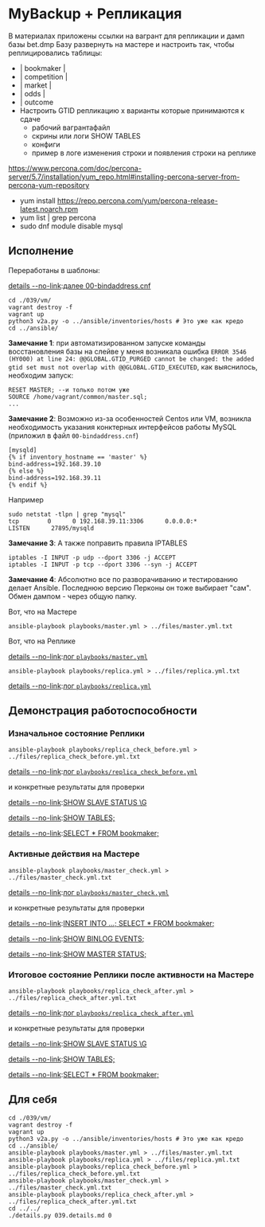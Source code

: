 # MyBackup + Репликация 

В материалах приложены ссылки на вагрант для репликации и дамп базы bet.dmp
Базу развернуть на мастере и настроить так, чтобы реплицировались таблицы:
* | bookmaker          |
* | competition        |
* | market             |
* | odds               |
* | outcome
* Настроить GTID репликацию x варианты которые принимаются к сдаче
  * рабочий вагрантафайл
  * скрины или логи SHOW TABLES
  * конфиги
  * пример в логе изменения строки и появления строки на реплике

https://www.percona.com/doc/percona-server/5.7/installation/yum_repo.html#installing-percona-server-from-percona-yum-repository
* yum install https://repo.percona.com/yum/percona-release-latest.noarch.rpm
* yum list | grep percona
* sudo dnf module disable mysql

## Исполнение

[details --no-link]:[Vagrantfile](./039/vm/Vagrantfile)

Переработаны в шаблоны:

[details --no-link]:[далее 00-bindaddress.cnf](./039/ansible/roles/files/etc/my.cnf.d/00-bindaddress.cnf)

[details --no-link]:[01-base.cnf](./039/ansible/roles/files/etc/my.cnf.d/01-base.cnf)

[details --no-link]:[05-binlog.cnf](./039/ansible/roles/files/etc/my.cnf.d/05-binlog.cnf)

```shell
cd ./039/vm/
vagrant destroy -f
vagrant up
python3 v2a.py -o ../ansible/inventories/hosts # Это уже как кредо
cd ../ansible/
```

__Замечание 1__: при автоматизированном запуске команды восстановления базы на слейве у меня возникала ошибка `ERROR 3546 (HY000) at line 24: @@GLOBAL.GTID_PURGED cannot be changed: the added gtid set must not overlap with @@GLOBAL.GTID_EXECUTED`, как выяснилось, необходим запуск:
```sqlite-psql
RESET MASTER; --и только потом уже
SOURCE /home/vagrant/common/master.sql;
...
```
__Замечание 2__: Возможно из-за особенностей Centos или VM, возникла необходимость указания конктерных интерфейсов работы MySQL (приложил в файл `00-bindaddress.cnf`)
```properties
[mysqld]
{% if inventory_hostname == 'master' %}
bind-address=192.168.39.10
{% else %}
bind-address=192.168.39.11
{% endif %}
```
Например

```shell
sudo netstat -tlpn | grep "mysql"
tcp        0      0 192.168.39.11:3306      0.0.0.0:*               LISTEN      27895/mysqld     
```
__Замечание 3__: А также поправить правила IPTABLES
```text
iptables -I INPUT -p udp --dport 3306 -j ACCEPT
iptables -I INPUT -p tcp --dport 3306 --syn -j ACCEPT
```

__Замечание 4__: Абсолютно все по разворачиванию и тестированию делает Ansible. Последнюю версию Перконы он тоже выбирает "сам". Обмен дампом - через общую папку.

Вот, что на Мастере

```shell
ansible-playbook playbooks/master.yml > ../files/master.yml.txt
```

Вот, что на Реплике

[details --no-link]:[лог `playbooks/master.yml`](./039/files/master.yml.txt)

```shell
ansible-playbook playbooks/replica.yml > ../files/replica.yml.txt
```

[details --no-link]:[лог `playbooks/replica.yml`](./039/files/replica.yml.txt)

## Демонстрация работоспособности

### Изначальное состояние Реплики

```shell
ansible-playbook playbooks/replica_check_before.yml > ../files/replica_check_before.yml.txt
```

[details --no-link]:[лог `playbooks/replica_check_before.yml`](./039/files/replica_check_before.yml.txt)

и конкретные результаты для проверки

[details --no-link]:[SHOW SLAVE STATUS \G](./039/files/replica_before-show_slave_status.txt)

[details --no-link]:[SHOW TABLES;](./039/files/replica_before-slave_show_tables.txt)

[details --no-link]:[SELECT * FROM bookmaker;](./039/files/replica_before-select_from_bookmaker.txt)

### Активные действия на Мастере

```shell
ansible-playbook playbooks/master_check.yml > ../files/master_check.yml.txt
```

[details --no-link]:[лог `playbooks/master_check.yml`](./039/files/master_check.yml.txt)

и конкретные результаты для проверки

[details --no-link]:[INSERT INTO ...; SELECT * FROM bookmaker;](./039/files/master_check-select_after_insert.txt)

[details --no-link]:[SHOW BINLOG EVENTS;](./039/files/master_check-show_binlog_events.txt)

[details --no-link]:[SHOW MASTER STATUS;](./039/files/master_check-show_master_status.txt)

### Итоговое состояние Реплики после активности на Мастере

```shell
ansible-playbook playbooks/replica_check_after.yml > ../files/replica_check_after.yml.txt
```

[details --no-link]:[лог `playbooks/replica_check_after.yml`](./039/files/replica_check_after.yml.txt)

и конкретные результаты для проверки

[details --no-link]:[SHOW SLAVE STATUS \G](./039/files/replica_after-show_slave_status.txt)

[details --no-link]:[SHOW TABLES;](./039/files/replica_after-slave_show_tables.txt)

[details --no-link]:[SELECT * FROM bookmaker;](./039/files/replica_after-select_from_bookmaker.txt)

## Для себя

```shell
cd ./039/vm/
vagrant destroy -f
vagrant up
python3 v2a.py -o ../ansible/inventories/hosts # Это уже как кредо
cd ../ansible/
ansible-playbook playbooks/master.yml > ../files/master.yml.txt
ansible-playbook playbooks/replica.yml > ../files/replica.yml.txt
ansible-playbook playbooks/replica_check_before.yml > ../files/replica_check_before.yml.txt
ansible-playbook playbooks/master_check.yml > ../files/master_check.yml.txt
ansible-playbook playbooks/replica_check_after.yml > ../files/replica_check_after.yml.txt
cd ../../
./details.py 039.details.md 0
```


